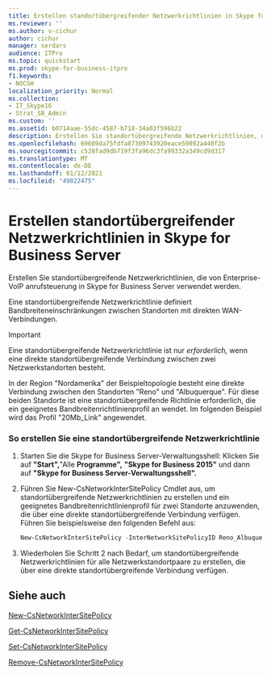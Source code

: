 ```yaml
---
title: Erstellen standortübergreifender Netzwerkrichtlinien in Skype for Business Server
ms.reviewer: ''
ms.author: v-cichur
author: cichur
manager: serdars
audience: ITPro
ms.topic: quickstart
ms.prod: skype-for-business-itpro
f1.keywords:
- NOCSH
localization_priority: Normal
ms.collection:
- IT_Skype16
- Strat_SB_Admin
ms.custom: ''
ms.assetid: b0714aae-55dc-4587-b718-34a03f596b22
description: Erstellen Sie standortübergreifende Netzwerkrichtlinien, die von Enterprise-VoIP anrufsteuerung in Skype for Business Server verwendet werden.
ms.openlocfilehash: 69609da75fdfa87309743920eace59892a440f2b
ms.sourcegitcommit: c528fad9db719f3fa96dc3fa99332a349cd9d317
ms.translationtype: MT
ms.contentlocale: de-DE
ms.lasthandoff: 01/12/2021
ms.locfileid: "49822475"
---
```

# <a name="create-network-intersite-policies-in-skype-for-business-server"></a>Erstellen standortübergreifender Netzwerkrichtlinien in Skype for Business Server
 
Erstellen Sie standortübergreifende Netzwerkrichtlinien, die von Enterprise-VoIP anrufsteuerung in Skype for Business Server verwendet werden. 
  
Eine standortübergreifende Netzwerkrichtlinie definiert Bandbreiteneinschränkungen zwischen Standorten mit direkten WAN-Verbindungen.
  
> [!IMPORTANT]
> Eine standortübergreifende Netzwerkrichtlinie ist nur  *erforderlich,*  wenn eine direkte standortübergreifende Verbindung zwischen zwei Netzwerkstandorten besteht.
  
In der Region "Nordamerika" der Beispieltopologie besteht eine direkte Verbindung zwischen den Standorten "Reno" und "Albuquerque". Für diese beiden Standorte ist eine standortübergreifende Richtlinie erforderlich, die ein geeignetes Bandbreitenrichtlinienprofil an wendet. Im folgenden Beispiel wird das Profil "20Mb_Link" angewendet.
  
### <a name="to-create-a-network-inter-site-policy"></a>So erstellen Sie eine standortübergreifende Netzwerkrichtlinie

1. Starten Sie die Skype for Business Server-Verwaltungsshell: Klicken Sie auf **"Start",**"Alle **Programme",** **"Skype for Business 2015"** und dann auf **"Skype for Business Server-Verwaltungsshell".**
    
2. Führen Sie New-CsNetworkInterSitePolicy Cmdlet aus, um standortübergreifende Netzwerkrichtlinien zu erstellen und ein geeignetes Bandbreitenrichtlinienprofil für zwei Standorte anzuwenden, die über eine direkte standortübergreifende Verbindung verfügen. Führen Sie beispielsweise den folgenden Befehl aus:
    
   ```powershell
   New-CsNetworkInterSitePolicy -InterNetworkSitePolicyID Reno_Albuquerque -NetworkSiteID1 Reno -NetworkSiteID2 Albuquerque -BWPolicyProfileID 20Mb_Link
   ```

3. Wiederholen Sie Schritt 2 nach Bedarf, um standortübergreifende Netzwerkrichtlinien für alle Netzwerkstandortpaare zu erstellen, die über eine direkte standortübergreifende Verbindung verfügen.
    
## <a name="see-also"></a>Siehe auch

[New-CsNetworkInterSitePolicy](https://docs.microsoft.com/powershell/module/skype/new-csnetworkintersitepolicy?view=skype-ps)
  
[Get-CsNetworkInterSitePolicy](https://docs.microsoft.com/powershell/module/skype/get-csnetworkintersitepolicy?view=skype-ps)
  
[Set-CsNetworkInterSitePolicy](https://docs.microsoft.com/powershell/module/skype/set-csnetworkintersitepolicy?view=skype-ps)
  
[Remove-CsNetworkInterSitePolicy](https://docs.microsoft.com/powershell/module/skype/remove-csnetworkintersitepolicy?view=skype-ps)
